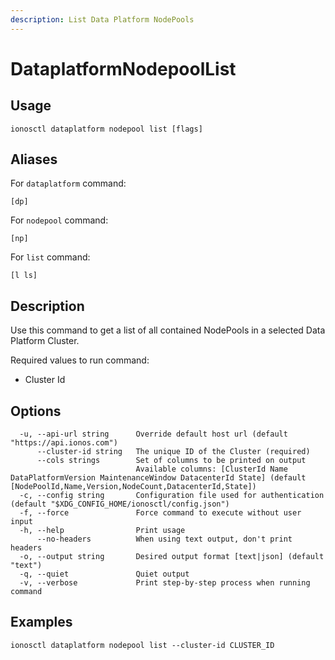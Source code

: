 ```yaml
---
description: List Data Platform NodePools
---
```


# DataplatformNodepoolList

## Usage

```text
ionosctl dataplatform nodepool list [flags]
```

## Aliases

For `dataplatform` command:

```text
[dp]
```

For `nodepool` command:

```text
[np]
```

For `list` command:

```text
[l ls]
```

## Description

Use this command to get a list of all contained NodePools in a selected Data Platform Cluster.

Required values to run command:

*  Cluster Id

## Options

```text
  -u, --api-url string      Override default host url (default "https://api.ionos.com")
      --cluster-id string   The unique ID of the Cluster (required)
      --cols strings        Set of columns to be printed on output 
                            Available columns: [ClusterId Name DataPlatformVersion MaintenanceWindow DatacenterId State] (default [NodePoolId,Name,Version,NodeCount,DatacenterId,State])
  -c, --config string       Configuration file used for authentication (default "$XDG_CONFIG_HOME/ionosctl/config.json")
  -f, --force               Force command to execute without user input
  -h, --help                Print usage
      --no-headers          When using text output, don't print headers
  -o, --output string       Desired output format [text|json] (default "text")
  -q, --quiet               Quiet output
  -v, --verbose             Print step-by-step process when running command
```

## Examples

```text
ionosctl dataplatform nodepool list --cluster-id CLUSTER_ID
```

